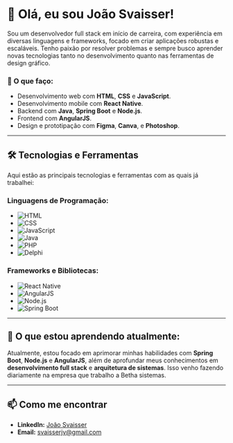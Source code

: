 # 👋 Olá, eu sou João Svaisser!

Sou um desenvolvedor full stack em início de carreira, com experiência em diversas linguagens e frameworks, focado em criar aplicações robustas e escaláveis. Tenho paixão por resolver problemas e sempre busco aprender novas tecnologias tanto no desenvolvimento quanto nas ferramentas de design gráfico.

### 🚀 O que faço:
- Desenvolvimento web com **HTML**, **CSS** e **JavaScript**.
- Desenvolvimento mobile com **React Native**.
- Backend com **Java**, **Spring Boot** e **Node.js**.
- Frontend com **AngularJS**.
- Design e prototipação com **Figma**, **Canva**, e **Photoshop**.

---

## 🛠️ Tecnologias e Ferramentas

Aqui estão as principais tecnologias e ferramentas com as quais já trabalhei:

### Linguagens de Programação:
- ![HTML](https://img.shields.io/badge/HTML5-E34F26?style=for-the-badge&logo=html5&logoColor=white)
- ![CSS](https://img.shields.io/badge/CSS3-1572B6?style=for-the-badge&logo=css3&logoColor=white)
- ![JavaScript](https://img.shields.io/badge/JavaScript-F7DF1E?style=for-the-badge&logo=javascript&logoColor=black)
- ![Java](https://img.shields.io/badge/Java-ED8B00?style=for-the-badge&logo=java&logoColor=white)
- ![PHP](https://img.shields.io/badge/PHP-777BB4?style=for-the-badge&logo=php&logoColor=white)
- ![Delphi](https://img.shields.io/badge/Delphi-EE1F35?style=for-the-badge&logo=delphi&logoColor=white)

### Frameworks e Bibliotecas:
- ![React Native](https://img.shields.io/badge/React_Native-20232A?style=for-the-badge&logo=react&logoColor=61DAFB)
- ![AngularJS](https://img.shields.io/badge/AngularJS-E23237?style=for-the-badge&logo=angularjs&logoColor=white)
- ![Node.js](https://img.shields.io/badge/Node.js-43853D?style=for-the-badge&logo=node.js&logoColor=white)
- ![Spring Boot](https://img.shields.io/badge/Spring_Boot-6DB33F?style=for-the-badge&logo=spring-boot&logoColor=white)


---

## 🌱 O que estou aprendendo atualmente:
Atualmente, estou focado em aprimorar minhas habilidades com **Spring Boot**, **Node.js** e **AngularJS**, além de aprofundar meus conhecimentos em **desenvolvimento full stack** e **arquitetura de sistemas**.
Isso venho fazendo diariamente na empresa que trabalho a Betha sistemas.

---

## 📫 Como me encontrar

- **LinkedIn:** [João Svaisser](https://www.linkedin.com/in/joaosvaisser/)
- **Email:** svaisserjv@gmail.com
